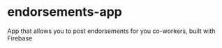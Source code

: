 # endorsements-app
App that allows you to post endorsements for you co-workers, built with Firebase
